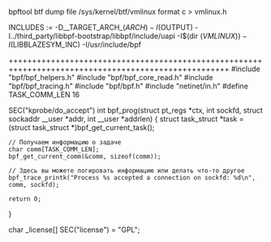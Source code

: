 bpftool btf dump file /sys/kernel/btf/vmlinux format c > vmlinux.h


INCLUDES := -D__TARGET_ARCH_$(ARCH) -I$(OUTPUT) -I../third_party/libbpf-bootstrap/libbpf/include/uapi -I$(dir $(VMLINUX)) -I$(LIBBLAZESYM_INC) -I/usr/include/bpf

+++++++++++++++++++++++++++++++++++++++++++++++++++++++++++++++++++++++++++++++++++++++++++++++++++++
#include "bpf/bpf_helpers.h"
#include "bpf/bpf_core_read.h"
#include "bpf/bpf_tracing.h"
#include "bpf/bpf.h"
#include "netinet/in.h"
#define TASK_COMM_LEN  16

SEC("kprobe/do_accept")
int bpf_prog(struct pt_regs *ctx, int sockfd, struct sockaddr __user *addr, int __user *addrlen) {
    struct task_struct *task = (struct task_struct *)bpf_get_current_task();
    
    // Получаем информацию о задаче
    char comm[TASK_COMM_LEN];
    bpf_get_current_comm(&comm, sizeof(comm));

    // Здесь вы можете логировать информацию или делать что-то другое
    bpf_trace_printk("Process %s accepted a connection on sockfd: %d\n", comm, sockfd);

    return 0;
}

char _license[] SEC("license") = "GPL";
